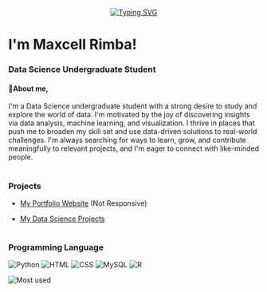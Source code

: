 <p align="center">
<a href="https://git.io/typing-svg"><img src="https://readme-typing-svg.demolab.com?font=Tiny5&size=40&pause=1000&color=FFFFFF&center=true&vCenter=true&width=500&lines=Welcome+to+my+Github+page" alt="Typing SVG" /></a>
</p>

# I'm Maxcell Rimba!

### Data Science Undergraduate Student

#### :boy:About me,

I'm a Data Science undergraduate student with a strong desire to study and explore the world of data. I'm motivated by the joy of discovering insights via data analysis, machine learning, and visualization. I thrive in places that push me to broaden my skill set and use data-driven solutions to real-world challenges. I'm always searching for ways to learn, grow, and contribute meaningfully to relevant projects, and I'm eager to connect with like-minded people.

#

### Projects

- [My Portfolio Website](https://snrxcode.github.io/Portfolio-Webiste-V1.0) (Not Responsive)
 
- [My Data Science Projects](https://github.com/SNRxCode/MR-Data-Science-Projects)

#

### Programming Language
![Python](https://img.shields.io/badge/python-4B8BBE?style=for-the-badge&logo=python&labelColor=black)
![HTML](https://img.shields.io/badge/html-E34C26?style=for-the-badge&logo=html5&labelColor=black)
![CSS](https://img.shields.io/badge/css-25A1E0?style=for-the-badge&logo=css3&logoColor=25A1E0&labelColor=black)
![MySQL](https://img.shields.io/badge/mysql-00758F?style=for-the-badge&logo=mysql&logoColor=00758F&logoSize=auto&labelColor=black)
![R](https://img.shields.io/badge/r-%2325598a?style=for-the-badge&logo=r&logoColor=%2325598a&logoSize=auto&labelColor=black)

![Most used](https://github-readme-stats.vercel.app/api/top-langs/?username=SNRxCode&layout=compact)
